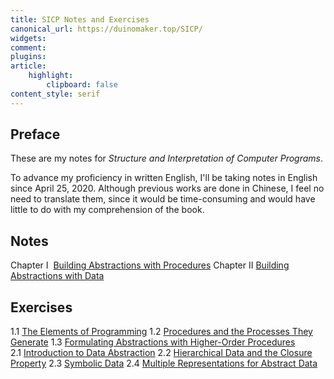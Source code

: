 ```yaml
---
title: SICP Notes and Exercises
canonical_url: https://duinomaker.top/SICP/
widgets:
comment:
plugins:
article:
    highlight:
        clipboard: false
content_style: serif
---
```


## Preface

These are my notes for *Structure and Interpretation of Computer Programs*.

To advance my proficiency in written English, I'll be taking notes in English since April 25, 2020. Although previous works are done in Chinese, I feel no need to translate them, since it would be time-consuming and would have little to do with my comprehension of the book.

## Notes

<span class="mono rigid">Chapter I&nbsp;&nbsp;</span><a href="/SICP/notes/1/" target="_self">Building Abstractions with Procedures</a>
<span class="mono rigid">Chapter II&nbsp;</span><a href="/SICP/notes/2/" target="_self">Building Abstractions with Data</a>
<!-- <span class="mono rigid">Chapter III&nbsp;</span>Modularity, Objects, and State
<span class="mono rigid">Chapter IV&nbsp;&nbsp;</span>Metalinguistic Abstraction
<span class="mono rigid">Chapter V&nbsp;&nbsp;&nbsp;</span>Computing with Register Machines -->

## Exercises

<span class="mono rigid">1.1&nbsp;</span><a href="/SICP/exercises/1-1/" target="_self">The Elements of Programming</a>
<span class="mono rigid">1.2&nbsp;</span><a href="/SICP/exercises/1-2/" target="_self">Procedures and the Processes They Generate</a>
<span class="mono rigid">1.3&nbsp;</span><a href="/SICP/exercises/1-3/" target="_self">Formulating Abstractions with Higher-Order Procedures</a>
<span class="mono rigid">2.1&nbsp;</span><a href="/SICP/exercises/2-1/" target="_self">Introduction to Data Abstraction</a>
<span class="mono rigid">2.2&nbsp;</span><a href="/SICP/exercises/2-2/" target="_self">Hierarchical Data and the Closure Property</a>
<span class="mono rigid">2.3&nbsp;</span><a href="/SICP/exercises/2-3/" target="_self">Symbolic Data</a>
<span class="mono rigid">2.4&nbsp;</span><a href="/SICP/exercises/2-4/" target="_self">Multiple Representations for Abstract Data</a>